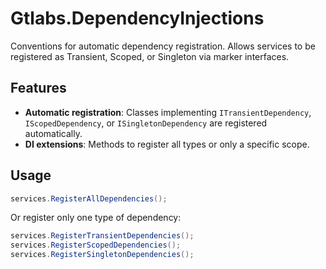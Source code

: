 # Gtlabs.DependencyInjections

Conventions for automatic dependency registration. Allows services to be registered as Transient, Scoped, or Singleton via marker interfaces.

## Features

- **Automatic registration**: Classes implementing `ITransientDependency`, `IScopedDependency`, or `ISingletonDependency` are registered automatically.
- **DI extensions**: Methods to register all types or only a specific scope.

## Usage

```csharp
services.RegisterAllDependencies();
```

Or register only one type of dependency:

```csharp
services.RegisterTransientDependencies();
services.RegisterScopedDependencies();
services.RegisterSingletonDependencies();
```


